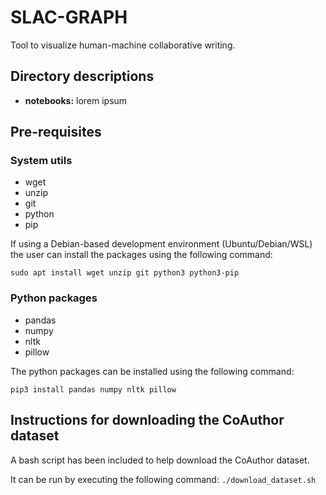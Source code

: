 # SLAC-GRAPH
Tool to visualize human-machine collaborative writing.

## Directory descriptions
- **notebooks:** lorem ipsum

## Pre-requisites

### System utils
- wget
- unzip
- git
- python
- pip

If using a Debian-based development environment (Ubuntu/Debian/WSL) the user can install the packages using the following command:

`sudo apt install wget unzip git python3 python3-pip`

### Python packages
- pandas
- numpy
- nltk
- pillow

The python packages can be installed using the following command:

`pip3 install pandas numpy nltk pillow`

## Instructions for downloading the CoAuthor dataset

A bash script has been included to help download the CoAuthor dataset.

It can be run by executing the following command: `./download_dataset.sh`
